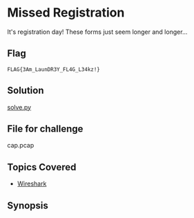 # Missed Registration
It's registration day! These forms just seem longer and longer...
## Flag
`FLAG{3Am_LaunDR3Y_FL4G_L34kz!}`
## Solution
[solve.py](solve.py)
## File for challenge
cap.pcap
## Topics Covered

- [Wireshark](/forensics/what-is-wireshark/)
## Synopsis

